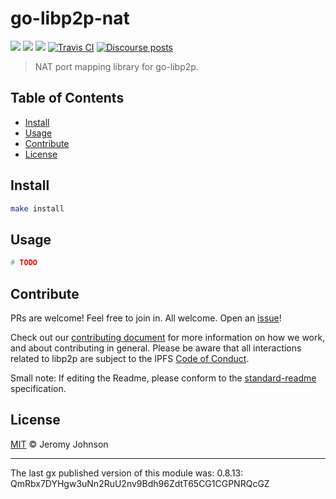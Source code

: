 go-libp2p-nat
==================

[![](https://img.shields.io/badge/made%20by-Protocol%20Labs-blue.svg?style=flat-square)](https://protocol.ai)
[![](https://img.shields.io/badge/project-libp2p-yellow.svg?style=flat-square)](https://libp2p.io/)
[![](https://img.shields.io/badge/freenode-%23libp2p-yellow.svg?style=flat-square)](http://webchat.freenode.net/?channels=%23libp2p)
[![Travis CI](https://travis-ci.org/libp2p/go-libp2p-nat.svg?branch=master)](https://travis-ci.org/libp2p/go-libp2p-nat)
[![Discourse posts](https://img.shields.io/discourse/https/discuss.libp2p.io/posts.svg)](https://discuss.libp2p.io)

> NAT port mapping library for go-libp2p.


## Table of Contents

- [Install](#install)
- [Usage](#usage)
- [Contribute](#contribute)
- [License](#license)

## Install

```sh
make install
```

## Usage

```sh
# TODO
```

## Contribute

PRs are welcome! Feel free to join in. All welcome. Open an [issue](https://github.com/ipfs/go-libp2p-nat/issues)!

Check out our [contributing document](https://github.com/libp2p/community/blob/master/CONTRIBUTE.md) for more information on how we work, and about contributing in general. Please be aware that all interactions related to libp2p are subject to the IPFS [Code of Conduct](https://github.com/ipfs/community/blob/master/code-of-conduct.md).

Small note: If editing the Readme, please conform to the [standard-readme](https://github.com/RichardLitt/standard-readme) specification.

## License

[MIT](LICENSE) © Jeromy Johnson

---

The last gx published version of this module was: 0.8.13: QmRbx7DYHgw3uNn2RuU2nv9Bdh96ZdtT65CG1CGPNRQcGZ
